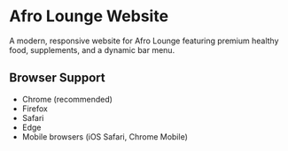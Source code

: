 # Afro Lounge Website

A modern, responsive website for Afro Lounge featuring premium healthy food, supplements, and a dynamic bar menu.

## Browser Support
- Chrome (recommended)
- Firefox
- Safari
- Edge
- Mobile browsers (iOS Safari, Chrome Mobile)

